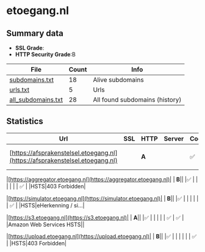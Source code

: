 

# etoegang.nl
## Summary data


 - **SSL Grade**:
 - **HTTP Security Grade**:B


| File       | Count | Info |
|------------|-------|------|
|[subdomains.txt](/data/etoegang.nl/subdomains.txt)|18|Alive subdomains|
|[urls.txt](/data/etoegang.nl/urls.txt)|5|Urls|
|[all_subdomains.txt](/data/etoegang.nl/all_subdomains.txt)|28|All found subdomains (history)|


## Statistics


| Url | SSL | HTTP | Server | Cookie | HSTS | CORS | CTO | CSP | XFO | XXP | RP |FP| Tech |Title |
|--------|-------|-------|------|------|------|------|------|------|------|------|------|------|------|------|
|[https://afsprakenstelsel.etoegang.nl](https://afsprakenstelsel.etoegang.nl)| | **A**||:white_check_mark: |:white_check_mark: | | | :white_check_mark:| :white_check_mark: | :white_check_mark: | :white_check_mark: | |Atlassian Confluence HSTS Java|Startpagina - Af...|


|[https://aggregator.etoegang.nl](https://aggregator.etoegang.nl)| | **B**|| |:white_check_mark: | | | | | | :white_check_mark: | |HSTS|403 Forbidden|


|[https://simulator.etoegang.nl](https://simulator.etoegang.nl)| | **B**|| |:white_check_mark: | | | | | | :white_check_mark: | |HSTS|eHerkenning / si...|


|[https://s3.etoegang.nl](https://s3.etoegang.nl)| | **A**|| |:white_check_mark: | | | | | :white_check_mark: | :white_check_mark: | |Amazon Web Services HSTS||


|[https://upload.etoegang.nl](https://upload.etoegang.nl)| | **B**|| |:white_check_mark: | | | | | | :white_check_mark: | |HSTS|403 Forbidden|

